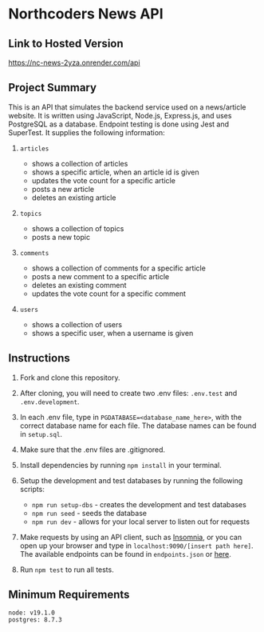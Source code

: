 # Northcoders News API

## Link to Hosted Version

https://nc-news-2yza.onrender.com/api

## Project Summary

This is an API that simulates the backend service used on a news/article website. It is written using JavaScript, Node.js, Express.js, and uses PostgreSQL as a database. Endpoint testing is done using Jest and SuperTest. It supplies the following information:

1. `articles`

   - shows a collection of articles
   - shows a specific article, when an article id is given
   - updates the vote count for a specific article
   - posts a new article
   - deletes an existing article

2. `topics`

   - shows a collection of topics
   - posts a new topic

3. `comments`

   - shows a collection of comments for a specific article
   - posts a new comment to a specific article
   - deletes an existing comment
   - updates the vote count for a specific comment

4. `users`
   - shows a collection of users
   - shows a specific user, when a username is given

## Instructions

1. Fork and clone this repository.

2. After cloning, you will need to create two .env files: `.env.test` and `.env.development`.

3. In each .env file, type in `PGDATABASE=<database_name_here>`, with the correct database name for each file. The database names can be found in `setup.sql`.

4. Make sure that the .env files are .gitignored.

5. Install dependencies by running `npm install` in your terminal.

6. Setup the development and test databases by running the following scripts:

   - `npm run setup-dbs` - creates the development and test databases
   - `npm run seed` - seeds the database
   - `npm run dev` - allows for your local server to listen out for requests

7. Make requests by using an API client, such as [Insomnia](https://insomnia.rest/download), or you can open up your browser and type in `localhost:9090/[insert path here]`. The available endpoints can be found in `endpoints.json` or [here](https://nc-news-2yza.onrender.com/api).

8. Run `npm test` to run all tests.

## Minimum Requirements

```
node: v19.1.0
postgres: 8.7.3
```
